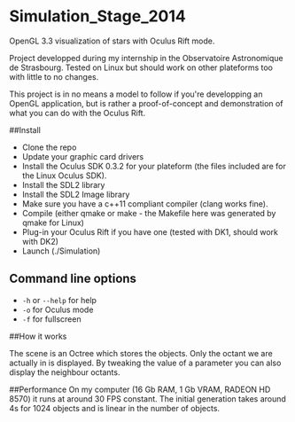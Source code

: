 Simulation_Stage_2014
=====================

OpenGL 3.3 visualization of stars with Oculus Rift mode.

Project developped during my internship in the Observatoire Astronomique de Strasbourg.
Tested on Linux but should work on other plateforms too with little to no changes.

This project is in no means a model to follow if you're developping an OpenGL application, but is rather a proof-of-concept and demonstration
of what you can do with the Oculus Rift.

##Install

- Clone the repo
- Update your graphic card drivers
- Install the Oculus SDK 0.3.2 for your plateform (the files included are for the Linux Oculus SDK).
- Install the SDL2 library
- Install the SDL2 Image library
- Make sure you have a c++11 compliant compiler (clang works fine).
- Compile (either qmake or make - the Makefile here was generated by qmake for Linux)
- Plug-in your Oculus Rift if you have one (tested with DK1, should work with DK2)
- Launch (./Simulation)


## Command line options

- `-h` or `--help` for help
- `-o` for Oculus mode
- `-f` for fullscreen

##How it works

The scene is an Octree which stores the objects. Only the octant we are actually in is displayed. By tweaking the value of a parameter you can also 
display the neighbour octants.

##Performance
On my computer (16 Gb RAM, 1 Gb VRAM, RADEON HD 8570) it runs at around 30 FPS constant.
The initial generation takes around 4s for 1024 objects and is linear in the number of objects.


